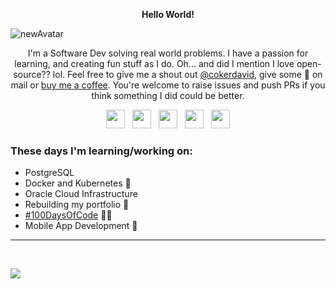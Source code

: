 <p align='center'>
<strong> Hello World! </strong>
</p>

<!-- ![byDavidCoker](https://user-images.githubusercontent.com/87503695/132118699-2596010d-2f72-4baf-82b3-dd3c2fd8c1a3.gif) -->
![newAvatar](https://user-images.githubusercontent.com/87503695/147611366-5b80c6aa-b086-464a-b652-84edea400ce4.png)
<!-- ![image](https://user-images.githubusercontent.com/87503695/147611902-c107cd09-ea15-423e-8f28-fa58286c3a21.png) -->


<p align='center'>
I'm a Software Dev solving real world problems. I have a passion for learning, and creating fun stuff as I do. Oh... and did I mention I love open-source?? lol. Feel free to give me a shout out <a href='https://github.com/thecokerdavid'>@cokerdavid</a>, give some 💜 on mail or <a href='https://www.buymeacoffee.com/thecokerdavid'>buy me a coffee</a>. You're welcome to raise issues and push PRs if you think something I did could be better.
</p>


<p align='center'>
<a href="https://twitter.com/thecokerdavid"><img height="30" src="https://github.com/thecokerdavid/thecokerdavid/raw/main/svg/twitter.svg?raw=true"></a>&nbsp;&nbsp;
<a href="https://www.instagram.com/thecokerdavid/"><img height="30" src="https://github.com/thecokerdavid/thecokerdavid/raw/main/svg/instagram.svg?raw=true"></a>&nbsp;&nbsp;
<a href="https://dev.to/thecokerdavid"><img height="30" src="https://github.com/thecokerdavid/thecokerdavid/raw/main/svg/dev.svg?raw=true"></a>&nbsp;&nbsp;
<a href="https://www.medium.com/@cokerdavid"><img height="30" src="https://github.com/thecokerdavid/thecokerdavid/raw/main/svg/medium.svg?raw=true"></a>&nbsp;&nbsp;
<a href="mailto:heiscokerdavid@gmail.com"><img height="30" src="https://github.com/thecokerdavid/thecokerdavid/raw/main/svg/mail.svg?raw=true"></a>
</p>


### These days I'm learning/working on:
 <ul>
   <li> PostgreSQL </li>
   <li> Docker and Kubernetes 🥶 </li>
   <li> Oracle Cloud Infrastructure </li>
   <li> Rebuilding my portfolio 🙌‍ </li>
   <li> <a href="https://www.100daysofcode.com/">#100DaysOfCode</a> 👨‍💻 </li>
   <li> Mobile App Development 🌟</li>
  </ul>

<!-- [1]: https://www.buymeacoffee.com/thecokerdavid
[2]: https://github.com/thecokerdavid -->

---
<br>

<!-- ![Top Langs](https://github-readme-stats.vercel.app/api/top-langs/?username=thecokerdavid&langs_count=7&layout=compact&hide_border=true) -->

![](https://komarev.com/ghpvc/?username=thecokerdavid&color=blue)
